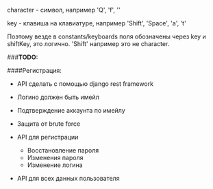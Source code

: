 character - символ, например 'Q', 'f', ''

key - клавиша на клавиатуре, например 'Shift', 'Space', 'a', 't'

Поэтому везде в constants/keyboards поля обозначены через key и shiftKey, это логично. 
'Shift' например это не character.

###**TODO:**

####Регистрация:

* API сделать с помощью django rest framework

* Логино должен быть имейл

* Подтверждение аккаунта по имейлу

* Защита от brute force

* API для регистрации
    * Восстановление пароля
    * Изменения пароля
    * Изменение логина

* API для всех данных пользователя